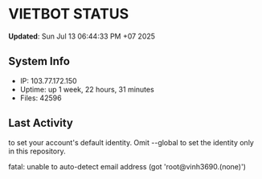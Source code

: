 # VIETBOT STATUS
**Updated**: Sun Jul 13 06:44:33 PM +07 2025

## System Info
- IP: 103.77.172.150
- Uptime: up 1 week, 22 hours, 31 minutes
- Files: 42596

## Last Activity

to set your account's default identity.
Omit --global to set the identity only in this repository.

fatal: unable to auto-detect email address (got 'root@vinh3690.(none)')

